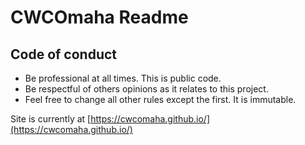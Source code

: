 # CWCOmaha Readme

## Code of conduct

- Be professional at all times. This is public code.
- Be respectful of others opinions as it relates to this project.
- Feel free to change all other rules except the first. It is immutable.

Site is currently at [https://cwcomaha.github.io/](https://cwcomaha.github.io/)
